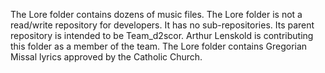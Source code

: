 The Lore folder contains dozens of music files.  The Lore folder is not a read/write repository for developers.  It has no sub-repositories.  Its parent repository is intended to be Team_d2scor.  Arthur Lenskold is contributing this folder as a member of the team. The Lore folder contains Gregorian Missal lyrics approved by the Catholic Church. 
